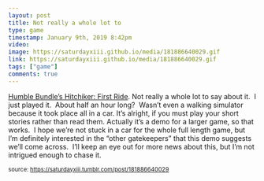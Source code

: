 ```yaml
---
layout: post
title: Not really a whole lot to 
type: game
timestamp: January 9th, 2019 8:42pm
video: 
image: https://saturdayxiii.github.io/media/181886640029.gif
link: https://saturdayxiii.github.io/media/181886640029.gif
tags: ["game"]
comments: true
---
```


<a href="http://hitchhiker-game.com" target="_blank">Humble Bundle’s Hitchiker: First Ride</a>.
Not really a whole lot to say about it.  I just played it.  About half an hour long?  Wasn’t even a walking simulator because it took place all in a car.
It’s alright, if you must play your short stories rather than read them.
Actually it’s a demo for a larger game, so that works.  I hope we’re not stuck in a car for the whole full length game, but I’m definitely interested in the “other gatekeepers” that this demo suggests we’ll come across.  I’ll keep an eye out for more news about this, but I’m not intrigued enough to chase it.
 
  
<small>source: https://saturdayxiii.tumblr.com/post/181886640029</small>